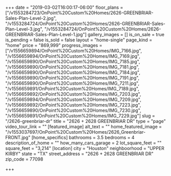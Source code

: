 +++
date = "2019-03-02T16:00:17-06:00"
floor_plans = ["/v1553284723/OnPoint%20Custom%20Homes/2626-GREENBRIAR-Sales-Plan-Level-2.jpg", "/v1553284724/OnPoint%20Custom%20Homes/2626-GREENBRIAR-Sales-Plan-Level-3.jpg", "/v1553284724/OnPoint%20Custom%20Homes/2626-GREENBRIAR-Sales-Plan-Level-1.jpg"]
gallery_images = []
is_on_sale = true
is_pending = false
is_sold = false
layout = "home-single"
page_kind = "home"
price = "869,999"
progress_images = ["/v1556659894/OnPoint%20Custom%20Homes/IMG_7166.jpg", "/v1556659894/OnPoint%20Custom%20Homes/IMG_7169.jpg", "/v1556659890/OnPoint%20Custom%20Homes/IMG_7185.jpg", "/v1556659890/OnPoint%20Custom%20Homes/IMG_7181.jpg", "/v1556659890/OnPoint%20Custom%20Homes/IMG_7184.jpg", "/v1556659890/OnPoint%20Custom%20Homes/IMG_7191.jpg", "/v1556659890/OnPoint%20Custom%20Homes/IMG_7211.jpg", "/v1556659891/OnPoint%20Custom%20Homes/IMG_7189.jpg", "/v1556659892/OnPoint%20Custom%20Homes/IMG_7203.jpg", "/v1556659894/OnPoint%20Custom%20Homes/IMG_7209.jpg", "/v1556659892/OnPoint%20Custom%20Homes/IMG_7223.jpg", "/v1556659890/OnPoint%20Custom%20Homes/IMG_7230.jpg", "/v1556659891/OnPoint%20Custom%20Homes/IMG_7229.jpg"]
slug = "/2626-greenbriar-dr"
title = "2626 + 2628 GREENBRIAR DR"
type = "page"
video_tour_link = ""
[featured_image]
alt_text = ""
home_featured_image = "/v1553037697/OnPoint%20Custom%20Homes/2626_Greenbriar-FRONT.jpg"
[home_specifics]
bathrooms = 3.5
bedrooms = 4
description_of_home = ""
how_many_cars_garage = 2
lot_square_feet = ""
square_feet = "3,214"
[location]
city = "Houston"
neighboorhood = "UPPER KIRBY"
state = "TX"
street_address = "2626 + 2628 GREENBRIAR DR"
zip_code = 77098

+++
